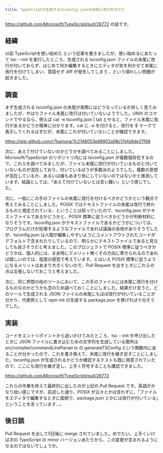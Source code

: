 ```yaml
---
title: TypeScriptの生成するtsconfig.jsonの末尾に改行を付けた
---
```


https://github.com/Microsoft/TypeScript/pull/28772 の話です。

## 経緯

以前 TypeScriptを使い始めた という記事を書きましたが、使い始めるにあたって tsc --init を実行したところ、生成される tsconfig.json ファイルの末尾に改行が付いておらず、はじめて何か編集するときにエディタが気を利かせて末尾に改行を付けてしまい、意図せず diff が発生してしまう… という煩わしい問題が起きました。

## 調査

まず生成される tsconfig.json の末尾が実際にはどうなっているか詳しく見てみましたが、やはりファイル末尾に改行は付いていないようでした。UNIX のコマンドでやるなら、例えば cat -e tsconfig.json | tail とやると、ファイル末尾に改行があるかどうか簡単に分かります。cat に -e を付けると、改行を $ マークで表示してくれるはずだが、末尾にこれが付いていないことが確認できます。

https://gist.github.com/r7kamura/7c2148053e88902a98c17efa9de27f68

次に、あえて付けていないのかどうかを調べてみることにしました。Microsoft/TypeScript のリポジトリ内には tsconfig.json が複数個存在するので、これらを調べてみましたが、ファイル末尾に改行が付いているものと付いていないものが混在しており、付いているほうが多数派のようでした。複数の思想が混在しているか、あるいは誰もあまり気にしていないのではないかと推測しています。結論としては、「あえて付けていないとは言い難い」という感じでした。

次に、一般にこの手のファイルの末尾に改行を付けるべきかどうかという観点で考えてみることにしました。POSIX ではテキストファイルの末尾は改行で終わるものと規定されている、ということは知っていたので、tsconfig.json がテキストファイルであるかどうかと、POSIX 標準に従うべきかどうかが判断材料になりそうです。tsconfig.json がテキストファイルであるかどうかについては、プログラムだけが処理するようなファイルであれば議論の余地がありそうでしたが、tsconfig.json は人間が編集しやすいようにコメントアウトされたコードがデフォルトで含まれたりしているので、明らかにテキストファイルであると見なしても良さそうだと考えました。このプロジェクトで POSIX 標準に従うべきかどうかは、個人的には、まあ特にデメリット無くその方向に寄せられるのであれば嬉しいのでは、程度の感覚で考えています。とはいえ POSIX 標準に従うようになるメリットはあまり大きくないので、Pull Request を出すときにこれらの点は主張しないでおこうと考えました。

次に、同じ界隈の他のツールにおいて、この手のファイルには末尾に改行を付けるものなのかどうかも念のため調べておくことにしました。結果だけ言うと、どのツールで生成される JSON ファイルの末尾にもほぼ改行が付いていることが分かり、代表例として npm init の生成する package.json を挙げれば十分そうでした。

## 実装

コードをエントリポイントから追いかけてみたところ、tsc --init を呼び出したときに JSON ファイルに書き込むための文字列を生成している箇所は src/compiler/commandLineParser.ts の generateTSConfig という関数内にあることが分かったので、これを書き換えて、末尾に改行を継ぎ足すことにしました。tsconfig.json が生成されるかどうか確認するテストも既に用意されていたので、ここにも改行を継ぎ足し、上手く符号することも確認できました。

https://github.com/Microsoft/TypeScript/pull/28772

これらの作業を終えて最終的に出したのが上記の Pull Request です。英語がかなり拙い感じですが、前述した通り、POSIX が云々とかは言わずに、「ファイルをエディタで編集するときに面倒で、package.json とかには改行が付いている」ということを言っています…。

## 後日談

Pull Request を出して5日後に merge されていました。めでたい。上手くいけば次の TypeScript の minor バージョンあたりから、この変更が含まれるようになるのではないでしょうか。
